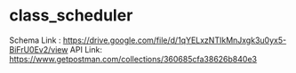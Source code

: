 # class_scheduler

Schema Link :
https://drive.google.com/file/d/1qYELxzNTIkMnJxgk3u0yx5-BiFrU0Ev2/view
API Link:
https://www.getpostman.com/collections/360685cfa38626b840e3
